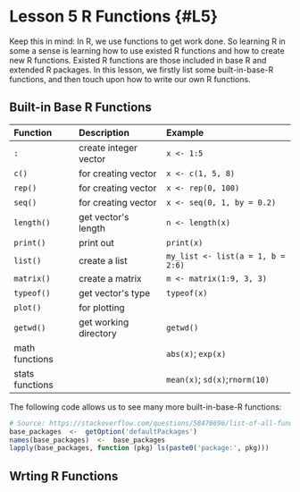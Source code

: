 # Lesson 5 R Functions {#L5}

Keep this in mind: In R, we use functions to get work done. So learning R in some a sense is learning how to use existed R functions and how to create new R functions. Existed R functions are those included in base R and extended R packages. In this lesson, we firstly list some built-in-base-R functions, and then touch upon how to write our own R functions.

## Built-in Base R Functions

Function       |Description           | Example
:--------------|:---------------------|:-------------
`:`            |create integer vector | `x <- 1:5`
`c()`          |for creating vector   | `x <- c(1, 5, 8)`
`rep()`        |for creating vector   | `x <- rep(0, 100)`
`seq()`        |for creating vector   | `x <- seq(0, 1, by = 0.2)`
`length()`     |get vector's length   | `n <- length(x)`
`print()`      |print out             | `print(x)`
`list()`       |create a list         | `my_list <- list(a = 1, b = 2:6)`
`matrix()`     |create a matrix       | `m <- matrix(1:9, 3, 3)`
`typeof()`     |get vector's type     | `typeof(x)`
`plot()`       |for plotting          |
`getwd()`      |get working directory | `getwd()`
math functions |                      | `abs(x)`; `exp(x)`
stats functions|                      | `mean(x)`; `sd(x)`;`rnorm(10)`

The following code allows us to see many more built-in-base-R functions:

```r
# Source: https://stackoverflow.com/questions/58476696/list-of-all-functions-in-base-r
base_packages  <-  getOption('defaultPackages')
names(base_packages)  <-  base_packages
lapply(base_packages, function (pkg) ls(paste0('package:', pkg)))
```


## Wrting R Functions


